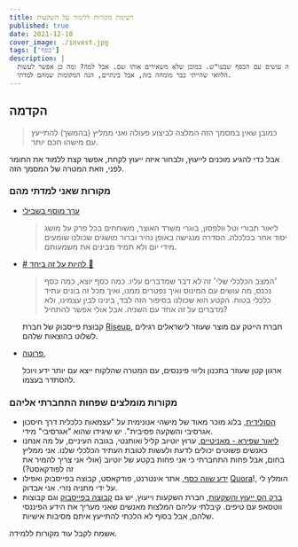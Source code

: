 ```yaml
---
title: רשימת מקורות ללימוד על השקעות
published: true
date: 2021-12-18
cover_image: ./invest.jpg
tags: ['כסף']
description: |
  לאחרונה ניסיתי להבין מה עושים עם הכסף שבעו"ש. כמובן שלא משאירים אותו שם. אבל למה? ומה כן אפשר לעשות?
  הלוואי שהייתי כבר מומחה בזה, אבל בינתיים, הנה המקומות שמהם למדתי.
---
```


## הקדמה

> כמובן שאין במסמך הזה המלצה לביצוע פעולה ואני ממליץ (בהמשך) להתייעץ עם מישהו חכם יותר.

אבל כדי להגיע מוכנים לייעוץ, ולבחור איזה ייעוץ לקחת, אפשר קצת ללמוד את החומר לפני, וזאת המטרה של המסמך הזה.

### מקורות שאני למדתי מהם

- [ערך מוסף בשבילי](https://www.kan.org.il/podcast/program.aspx/?progId=2084)  
  > ליאור תבורי וטל וולפסון, בוגרי משרד האוצר, משוחחים בכל פרק על מושג יסוד אחר בכלכלה. הסדרה מנגישה באופן נהיר וברור מושגים שכולנו שומעים מידי יום ולא תמיד מבינים את משמעותם.
- [# להיות על זה ביחד 💪](https://www.facebook.com/groups/riseuptogethergroup)  
  > ׳המצב הכלכלי שלי׳ זה לא דבר שמדברים עליו. כמה כסף יוצא, כמה כסף נכנס, מה עושים עם המינוס ואיך נפטרים ממנו, ואיך מכל זה בונים עתיד כלכלי בטוח.
  > הקטע הוא שכולנו בסיפור הזה לבד, בינינו לבין עצמינו, ולא מדברים על זה אחד עם השניה. אבל אולי אפשר להתחיל?
  
  קבוצת פייסבוק של חברת [Riseup](https://www.riseup.co.il/), חברת הייטק עם מוצר שעוזר לישראלים רגילים לשלוט בהוצאות שלהם.
- [פרוטה](https://www.pruta.co.il/),  
  
  ארגון קטן שעוזר בתכנון וליווי פיננסים, עם המטרה שהלקוח ייצא עם יותר ידע ויוכל להסתדר בעצמו.

### מקורות מומלצים שפחות התחברתי אליהם

- [הסולידית](https://www.hasolidit.com/), בלוג מוכר מאוד של מישהי אנונימית על "עצמאות כלכלית דרך חיסכון אגרסיבי והשקעה פסיבית". יש שיגידו שהוא "אגרסיבי" מידי.
- [ליאור שפירא - מאניטיים](https://www.youtube.com/c/LiorSha), ערוץ יוטיוב קליל ואותנטי, בגובה העיניים, על מה אנחנו כאנשים פשוטים יכולים לדעת ולעשות לטובת העתיד הכלכלי שלנו. אני ממליץ בחום, אבל פחות התחברתי כי אני פחות בקטע של יוטיוב (אולי אני צריך להמיר את זה לפודקאסט?)
- [ידע שווה כסף](https://yeda-kesef.co.il/), אתר אינטרנט, פודקאסט, קבוצה בפייסבוק ואפילו [Quora](https://yd-swwh-ksp.quora.com/)!, הומלץ לי על ידי מתניה נזרי. אני אבדוק.
- [ברק הס ייעוץ והשקעות](https://barakhass.co.il), חברת השקעות וייעוץ, יש גם [קבוצה בפייסבוק](https://www.facebook.com/barakfinance/) וגם קבוצות ווטסאפ עם טיפים. קיבלתי עליהם המלצות מאנשים שאני מעריך את הידע הפיננסי שלהם, אבל בסוף לא הלכתי להתייעץ איתם מסיבות אישיות.

אשמח לקבל עוד מקורות ללמידה.

